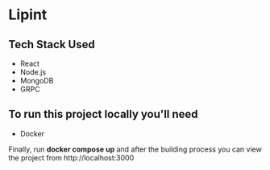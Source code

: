# Lipint 

## Tech Stack Used

- React
- Node.js
- MongoDB
- GRPC

## To run this project locally you'll need

- Docker

Finally, run **docker compose up** and after the building process you can view the project from http://localhost:3000
